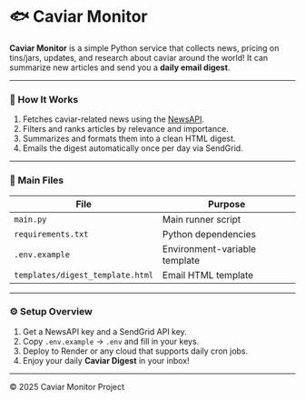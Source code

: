 # 🐟 Caviar Monitor

**Caviar Monitor** is a simple Python service that collects news, pricing on tins/jars, updates, and research about caviar around the world!
It can summarize new articles and send you a **daily email digest**.

---

### 🚀 How It Works
1. Fetches caviar-related news using the [NewsAPI](https://newsapi.org/).  
2. Filters and ranks articles by relevance and importance.  
3. Summarizes and formats them into a clean HTML digest.  
4. Emails the digest automatically once per day via SendGrid.

---

### 🧰 Main Files
| File | Purpose |
|------|----------|
| `main.py` | Main runner script |
| `requirements.txt` | Python dependencies |
| `.env.example` | Environment-variable template |
| `templates/digest_template.html` | Email HTML template |

---

### ⚙️ Setup Overview
1. Get a NewsAPI key and a SendGrid API key.  
2. Copy `.env.example` → `.env` and fill in your keys.  
3. Deploy to Render or any cloud that supports daily cron jobs.  
4. Enjoy your daily **Caviar Digest** in your inbox!

---

© 2025 Caviar Monitor Project

